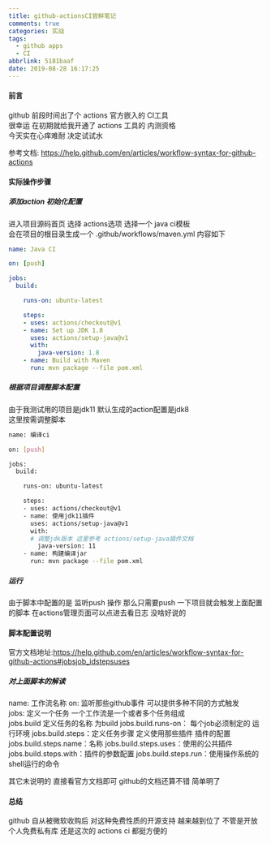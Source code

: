 ```yaml
---
title: github-actionsCI尝鲜笔记
comments: true
categories: 实战
tags:
  - github apps
  - CI
abbrlink: 5181baaf
date: 2019-08-28 16:17:25
---
```

#### 前言
github 前段时间出了个 actions 官方嵌入的 CI工具   
很幸运 在初期就给我开通了 actions 工具的 内测资格  
今天实在心痒难耐  决定试试水 

参考文档:
https://help.github.com/en/articles/workflow-syntax-for-github-actions
#### 实际操作步骤
##### 添加action 初始化配置 
进入项目源码首页 选择 actions选项  选择一个 java ci模板  
会在项目的根目录生成一个 .github/workflows/maven.yml 内容如下 
```yaml
name: Java CI

on: [push]

jobs:
  build:

    runs-on: ubuntu-latest

    steps:
    - uses: actions/checkout@v1
    - name: Set up JDK 1.8
      uses: actions/setup-java@v1
      with:
        java-version: 1.8
    - name: Build with Maven
      run: mvn package --file pom.xml
```
##### 根据项目调整脚本配置  
由于我测试用的项目是jdk11 默认生成的action配置是jdk8  
这里按需调整脚本  
```bash
name: 编译ci

on: [push]

jobs:
  build:

    runs-on: ubuntu-latest

    steps:
    - uses: actions/checkout@v1
    - name: 使用jdk11插件 
      uses: actions/setup-java@v1
      with:
      # 调整jdk版本 这里参考 actions/setup-java插件文档 
        java-version: 11
    - name: 构建编译jar 
      run: mvn package --file pom.xml
```

##### 运行
由于脚本中配置的是 监听push 操作  那么只需要push 一下项目就会触发上面配置的脚本  在actions管理页面可以点进去看日志 没啥好说的 

#### 脚本配置说明 
官方文档地址:https://help.github.com/en/articles/workflow-syntax-for-github-actions#jobsjob_idstepsuses  
##### 对上面脚本的解读    
name: 工作流名称 
on: 监听那些github事件 可以提供多种不同的方式触发  
jobs: 定义一个任务  一个工作流是一个或者多个任务组成  
jobs.build  定义任务的名称 为build 
jobs.build.runs-on： 每个job必须制定的 运行环境 
jobs.build.steps：定义任务步骤   定义使用那些插件 插件的配置 
jobs.build.steps.name：名称
jobs.build.steps.uses：使用的公共插件 
jobs.build.steps.with：插件的参数配置 
jobs.build.steps.run：使用操作系统的shell运行的命令  

其它未说明的 直接看官方文档即可  github的文档还算不错  简单明了     
#### 总结
github 自从被微软收购后 对这种免费性质的开源支持 越来越到位了 不管是开放个人免费私有库 还是这次的 actions ci  都挺方便的    


